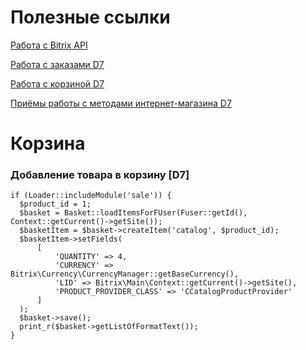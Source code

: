 # Полезные ссылки

[Работа с Bitrix API](https://github.com/sidigi/bitrix-info/wiki)

[Работа с заказами D7](https://dev.1c-bitrix.ru/api_d7/bitrix/sale/technique/index.php)

[Работа с корзиной D7](https://dev.1c-bitrix.ru/api_d7/bitrix/sale/technique/basket.php)

[Приёмы работы с методами интернет-магазина D7](https://dev.1c-bitrix.ru/api_d7/bitrix/sale/technique/orders.php)

# Корзина

### Добавление товара в корзину [D7]
```
if (Loader::includeModule('sale')) {
  $product_id = 1;
  $basket = Basket::loadItemsForFUser(Fuser::getId(), Context::getCurrent()->getSite());
  $basketItem = $basket->createItem('catalog', $product_id);
  $basketItem->setFields(
      [
          'QUANTITY' => 4,
          'CURRENCY' => Bitrix\Currency\CurrencyManager::getBaseCurrency(),
          'LID' => Bitrix\Main\Context::getCurrent()->getSite(),
          'PRODUCT_PROVIDER_CLASS' => 'CCatalogProductProvider'
      ]
  );
  $basket->save();
  print_r($basket->getListOfFormatText());
}
```
